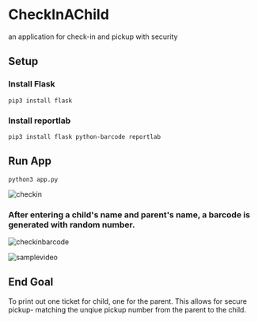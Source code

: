 # CheckInAChild
an application for check-in and pickup with security

## Setup 
### Install Flask
```pip3 install flask```
### Install reportlab
```pip3 install flask python-barcode reportlab```

## Run App
```python3 app.py```

![checkin](imgs/checkin.png)

### After entering a child's name and parent's name, a barcode is generated with random number. 

![checkinbarcode](imgs/checkinbarcode.png)

![samplevideo](imgs/sample_video.gif)

## End Goal 
To print out one ticket for child, one for the parent. This allows for secure pickup- matching the unqiue pickup number from the parent to the child. 